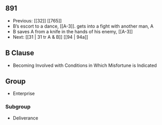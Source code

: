 ## 891
- Previous: [[32]] [[765]] 
- B’s escort to a dance, [[A-3]]. gets into a fight with another man, A
- B saves A from a knife in the hands of his enemy, [[A-3]]
- Next: [[31 | 31 tr A &amp; B]] [[94 | 94a]] 

## B Clause
- Becoming Involved with Conditions in Which Misfortune is Indicated

## Group
- Enterprise

### Subgroup
- Deliverance

